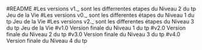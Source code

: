 #README
#Les versions v1._ sont les differrentes etapes du Niveau 2 du tp Jeu de la Vie 
#Les versions v0._ sont les differentes étapes du Niveau 1 du tp Jeu de la Vie
#Les versions v2._ sont les differentes étapes du Niveau 3 du tp Jeu de la Vie
#v1.0 Version finale du Niveau 1 du tp
#v2.0 Version finale du Niveau 2 du tp
#v3.0 Version finale du Niveau 3 du tp
#v4.0 Version finale du Niveau 4 du tp 
